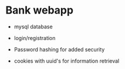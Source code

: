 # Bank webapp

- mysql database

- login/registration

- Password hashing for added security

- cookies with uuid's for information retrieval
